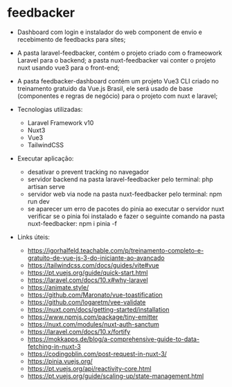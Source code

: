 # feedbacker

- Dashboard com login e instalador do web component de envio e recebimento de feedbacks para sites;

- A pasta laravel-feedbacker, contém o projeto criado com o frameowork Laravel para o backend; a pasta nuxt-feedbacker vai conter o projeto nuxt usando vue3 para o front-end;

- A pasta feedbacker-dashboard contém um projeto Vue3 CLI criado no treinamento gratuido da Vue.js Brasil, ele será usado de base (componentes e regras de negócio) para o projeto com nuxt e laravel;

* Tecnologias utilizadas:
	- Laravel Framework v10
	- Nuxt3
	- Vue3
	- TailwindCSS

* Executar aplicação:
	- desativar o prevent tracking no navegador
	- servidor backend na pasta laravel-feedbacker pelo terminal: php artisan serve
	- servidor web via node na pasta nuxt-feedbacker pelo terminal: npm run dev

	* se aparecer um erro de pacotes do pinia ao executar o servidor nuxt verificar se o pinia foi instalado e fazer o seguinte comando na pasta nuxt-feedbacker: npm i pinia -f


* Links úteis:
	- https://igorhalfeld.teachable.com/p/treinamento-completo-e-gratuito-de-vue-js-3-do-iniciante-ao-avancado
	- https://tailwindcss.com/docs/guides/vite#vue
	- https://pt.vuejs.org/guide/quick-start.html
	- https://laravel.com/docs/10.x#why-laravel
	- https://animate.style/
	- https://github.com/Maronato/vue-toastification
	- https://github.com/logaretm/vee-validate
	- https://nuxt.com/docs/getting-started/installation
	- https://www.npmjs.com/package/tiny-emitter
	- https://nuxt.com/modules/nuxt-auth-sanctum
	- https://laravel.com/docs/10.x/fortify
	- https://mokkapps.de/blog/a-comprehensive-guide-to-data-fetching-in-nuxt-3
	- https://codingoblin.com/post-request-in-nuxt-3/
	- https://pinia.vuejs.org/
	- https://pt.vuejs.org/api/reactivity-core.html
	- https://pt.vuejs.org/guide/scaling-up/state-management.html




